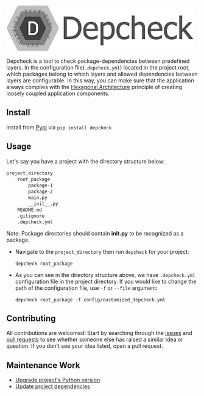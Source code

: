 ![Depcheck: Dependency Checker](/docs/.img/depcheck_logo.jpg)

Depcheck is a tool to check package-dependencies between predefined layers. 
In the configuration file(`.depcheck.yml`) located in the project root, 
which packages belong to which layers and allowed dependencies between 
layers are configurable. In this way, you can make sure that the application 
always complies with the [Hexagonal Architecture][hexagonal-architecture] 
principle of creating loosely coupled application components.

## Install
Install from [Pypi][pypi-link] via `pip install depcheck`
    
## Usage
Let's say you have a project with the directory structure below:
```text
project_directory
    root_package
        package-1
        package-2
        main.py
        __init__.py
    README.md
    .gitignore
    .depcheck.yml
```
Note: Package directories should contain **__init__.py** to be recognized as a package.
- Navigate to the `project_directory` then run `depcheck` for your project:
    ```shell
    depcheck root_package
    ```
- As you can see in the directory structure above, we have `.depcheck.yml` 
  configuration file in the project directory. If you would like to change 
  the path of the configuration file, use `-f` or `--file` argument:
    ```shell
    depcheck root_package -f config/customized_depcheck.yml
    ```

## Contributing
All contributions are welcomed! Start by searching through the [issues][issues] and 
[pull requests][pull-requests] to see whether someone else has raised a similar idea or question.
If you don't see your idea listed, open a pull request.

## Maintenance Work
- [Upgrade project's Python version][upgrade-python-version]
- [Update project dependencies][update-project-dependencies]


<!-- Links -->
[hexagonal-architecture]: https://en.wikipedia.org/wiki/Hexagonal_architecture_(software)
[upgrade-python-version]: ./docs/upgrade-python-version.md
[update-project-dependencies]: ./docs/upgrade-python-version.md
[pypi-link]: https://pypi.org/project/depcheck/
[issues]: https://github.com/flix-tech/depcheck/issues
[pull-requests]: https://github.com/flix-tech/depcheck/pulls
